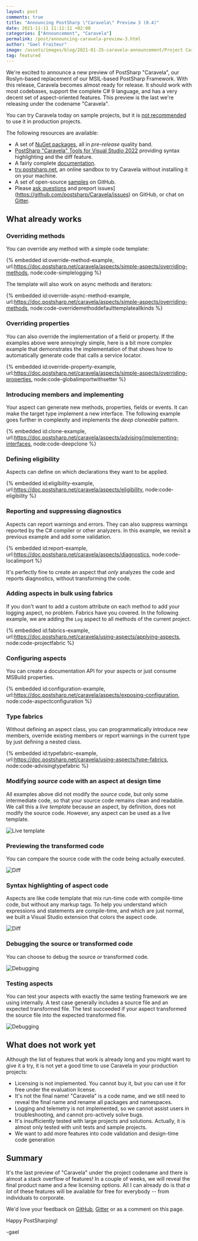 ```yaml
---
layout: post 
comments: true
title: "Announcing PostSharp \"Caravela\" Preview 3 (0.4)"
date: 2021-11-11 11:11:11 +02:00
categories: ["Announcement", "Caravela"]
permalink: /post/announcing-caravela-preview-3.html
author: "Gael Fraiteur"
image: /assets/images/blog/2021-01-25-caravela-announcement/Project Caravela 1.png
tag: featured
---
```


We're excited to announce a new preview of PostSharp "Caravela", our Roslyn-based replacement of our MSIL-based PostSharp Framework. With this release, Caravela becomes almost ready for release. It should work with most codebases, support the complete C# 9 language, and has a very decent set of aspect-oriented features. This preview is the last we're releasing under the codename "Caravela". 

You can try Caravela today on sample projects, but it is [not recommended](#what-does-not-work-yet) to use it in production projects.

The following resources are available:

* A set of [NuGet packages](https://www.nuget.org/packages?q=Caravela), all in _pre-release_ quality band.
* [PostSharp "Caravela" Tools for Visual Studio 2022](https://marketplace.visualstudio.com/items?itemName=PostSharpTechnologies.caravela) providing syntax highlighting and the diff feature.
* A fairly complete [documentation](https://doc.postsharp.net/caravela/).
* [try.postsharp.net](https://try.postsharp.net/), an online sandbox to try Caravela without installing it on your machine.
* A set of open-source [samples](https://github.com/postsharp/Caravela.Samples) on GitHub.
* Please [ask questions](https://github.com/postsharp/Caravela/discussions) and preport issues](https://github.com/postsharp/Caravela/issues) on GitHub, or chat on [Gitter](https://gitter.im/postsharp/caravela?utm_source=badge&utm_medium=badge&utm_campaign=pr-badge).

## What already works

### Overriding methods

You can override any method with a simple code template:

{% embedded id:override-method-example, url:https://doc.postsharp.net/caravela/aspects/simple-aspects/overriding-methods, node:code-simplelogging %}

The template will also work on async methods and iterators:

{% embedded id:override-async-method-example, url:https://doc.postsharp.net/caravela/aspects/simple-aspects/overriding-methods, node:code-overridemethoddefaulttemplateallkinds %}

### Overriding properties

You can also override the implementation of a field or property. If the examples above were annoyingly simple, here is a bit more complex example that demonstrates the implementation of that shows how to automatically generate code that calls a service locator.

{% embedded id:override-property-example, url:https://doc.postsharp.net/caravela/aspects/simple-aspects/overriding-properties, node:code-globalimportwithsetter %}

### Introducing members and implementing

Your aspect can generate new methods, properties, fields or events. It can make the target type implement a new interface. The following example goes further in complexity and implements the _deep cloneable_ pattern. 

{% embedded id:clone-example, url:https://doc.postsharp.net/caravela/aspects/advising/implementing-interfaces, node:code-deepclone %}

### Defining eligibility

Aspects can define on which declarations they want to be applied. 

{% embedded id:eligibility-example, url:https://doc.postsharp.net/caravela/aspects/eligibility, node:code-eligibility %}

### Reporting and suppressing diagnostics

Aspects can report warnings and errors. They can also suppress warnings reported by the C# compiler or other analyzers. In this example, we revisit a previous example and add some validation.

{% embedded id:report-example, url:https://doc.postsharp.net/caravela/aspects/diagnostics, node:code-localimport %}

It's perfectly fine to create an aspect that _only_ analyzes the code and reports diagnostics, without transforming the code.

### Adding aspects in bulk using fabrics

If you don't want to add a custom attribute on each method to add your logging aspect, no problem. Fabrics have you covered. In the following example, we are adding the `Log` aspect to all methods of the current project.

{% embedded id:fabrics-example, url:https://doc.postsharp.net/caravela/using-aspects/applying-aspects, node:code-projectfabric %}

### Configuring aspects

You can create a documentation API for your aspects or just consume MSBuild properties.

{% embedded id:configuration-example, url:https://doc.postsharp.net/caravela/aspects/exposing-configuration, node:code-aspectconfiguration %}

### Type fabrics

Without defining an aspect class, you can programmatically introduce new members, override existing members or report warnings in the current type by just defining a nested class.

{% embedded id:typefabric-example, url:https://doc.postsharp.net/caravela/using-aspects/type-fabrics, node:code-advisingtypefabric %}

### Modifying _source_ code with an aspect at design time

All examples above did not modify the _source_ code, but only some intermediate code, so that your source code remains clean and readable. We call this a _live template_ because an aspect, by definition, does not modify the source code. However, any aspect can be used as a live template.

![Live template](/assets/images/blog/2021-11-caravela-preview/live-template.png#unzoom200)

### Previewing the transformed code

You can compare the source code with the code being actually executed.

![Diff](/assets/images/blog/2021-11-caravela-preview/diff.png#unzoom300)

### Syntax highlighting of aspect code

Aspects are like code template that mix run-time code with compile-time code, but without any markup tags. To help you understand which expressions and statements are compile-time, and which are just normal, we built a Visual Studio extension that colors the aspect code.

![Diff](/assets/images/blog/2021-11-caravela-preview/syntax-highlighting.png#unzoom150)

### Debugging the source or transformed code

You can choose to debug the source _or_ transformed code.

![Debugging](/assets/images/blog/2021-11-caravela-preview/debugging.png#unzoom200)


### Testing aspects

You can test your aspects with exactly the same testing framework we are using internally. A test case generally includes a source file and an expected transformed file. The test succeeded if your aspect transformed the source file into the expected transformed file.

![Debugging](/assets/images/blog/2021-11-caravela-preview/testing.png#unzoom200)

## What does not work yet

Although the list of features that work is already long and you might want to give it a try, it is not yet a good time to use Caravela in your production projects:

* Licensing is not implemented. You cannot buy it, but you can use it for free under the evaluation license.
* It's not the final name! "Caravela" is a code name, and we still need to reveal the final name and rename all packages and namespaces.
* Logging and telemetry is not implemented, so we cannot assist users in troubleshooting, and cannot pro-actively solve bugs.
* It's insufficiently tested with large projects and solutions. Actually, it is almost only tested with unit tests and sample projects.
* We want to add more features into code validation and design-time code generation

## Summary

It's the last preview of "Caravela" under the project codename and there is almost a stack overflow of features! In a couple of weeks, we will reveal the final product name and a few licensing options. All I can already do is that _a lot_ of these features will be available for free for everybody -- from individuals to corporate.

We'd love your feedback on [GitHub](https://github.com/postsharp/Caravela/discussions), [Gitter](https://gitter.im/postsharp/caravela?utm_source=badge&utm_medium=badge&utm_campaign=pr-badge) or as a comment on this page.

Happy PostSharping!

-gael

